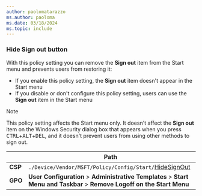```yaml
---
author: paolomatarazzo
ms.author: paoloma
ms.date: 03/18/2024
ms.topic: include
---
```


### Hide Sign out button

With this policy setting you can remove the **Sign out** item from the Start menu and prevents users from restoring it:

- If you enable this policy setting, the **Sign out** item doesn't appear in the Start menu
- If you disable or don't configure this policy setting, users can use the **Sign out** item in the Start menu

> [!NOTE]
>
> This policy setting affects the Start menu only. It doesn't affect the **Sign out** item on the Windows Security dialog box that appears when you press <kbd>CTRL</kbd>+<kbd>ALT</kbd>+<kbd>DEL</kbd>, and it doesn't prevent users from using other methods to sign out.

|  | Path |
|--|--|
| **CSP** | `./Device/Vendor/MSFT/Policy/Config/Start/`[HideSignOut](/windows/client-management/mdm/policy-csp-start#hidesignout) |
| **GPO** | **User Configuration** > **Administrative Templates** > **Start Menu and Taskbar** > **Remove Logoff on the Start Menu** |
